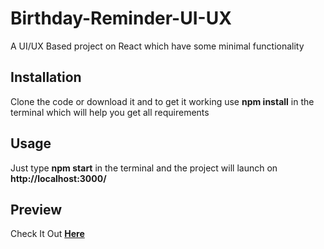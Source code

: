 # Birthday-Reminder-UI-UX
A UI/UX Based project on React which have some minimal functionality

## Installation
Clone the code or download it and to get it working use **npm install** in the terminal which will help you get all requirements

## Usage
Just type **npm start** in the terminal and the project will launch on **http://localhost:3000/**

## Preview
Check It Out  **<a href="https://anujshany.github.io/Birthday-Reminder-UI-UX/">Here<a/>**
